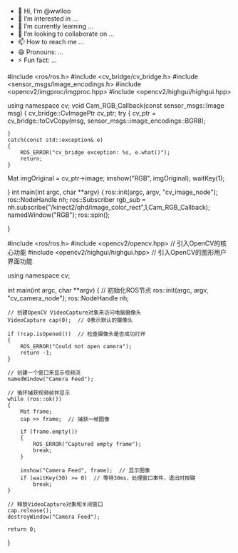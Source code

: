 - 👋 Hi, I’m @wwlloo
- 👀 I’m interested in ...
- 🌱 I’m currently learning ...
- 💞️ I’m looking to collaborate on ...
- 📫 How to reach me ...
- 😄 Pronouns: ...
- ⚡ Fun fact: ...

<!---
wwlloo/wwlloo is a ✨ special ✨ repository because its `README.md` (this file) appears on your GitHub profile.
You can click the Preview link to take a look at your changes.
--->
#include <ros/ros.h>
#include <cv_bridge/cv_bridge.h>
#include <sensor_msgs/image_encodings.h>
#include <opencv2/imgproc/imgproc.hpp>
#include <opencv2/highgui/highgui.hpp>

using namespace cv;
void Cam_RGB_Callback(const sensor_msgs::Image msg)
{
    cv_bridge::CvImagePtr cv_ptr;
    try
    {
        cv_ptr = cv_bridge::toCvCopy(msg, sensor_msgs::image_encodings::BGR8);

    }
    catch(const std::exception& e)
    {
        ROS_ERROR("cv_bridge exception: %s, e.what()");
        return;
    }
Mat imgOriginal = cv_ptr->image;
imshow("RGB", imgOriginal);
waitKey(1);

    
}
int main(int argc, char **argv)
{
    ros::init(argc, argv, "cv_image_node");
    ros::NodeHandle nh;
    ros::Subscriber rgb_sub = nh.subscribe("/kinect2/qhd/image_color_rect",1,Cam_RGB_Callback);
    namedWindow("RGB");
    ros::spin();

}



#include <ros/ros.h>
#include <opencv2/opencv.hpp>  // 引入OpenCV的核心功能
#include <opencv2/highgui/highgui.hpp>  // 引入OpenCV的图形用户界面功能

using namespace cv;

int main(int argc, char **argv)
{
    // 初始化ROS节点
    ros::init(argc, argv, "cv_camera_node");
    ros::NodeHandle nh;

    // 创建OpenCV VideoCapture对象来访问电脑摄像头
    VideoCapture cap(0);  // 0表示默认的摄像头

    if (!cap.isOpened())  // 检查摄像头是否成功打开
    {
        ROS_ERROR("Could not open camera");
        return -1;
    }

    // 创建一个窗口来显示视频流
    namedWindow("Camera Feed");

    // 循环捕获视频帧并显示
    while (ros::ok())
    {
        Mat frame;
        cap >> frame;  // 捕获一帧图像

        if (frame.empty())
        {
            ROS_ERROR("Captured empty frame");
            break;
        }

        imshow("Camera Feed", frame);  // 显示图像
        if (waitKey(30) >= 0)  // 等待30ms，处理窗口事件，退出时按键
            break;
    }

    // 释放VideoCapture对象和关闭窗口
    cap.release();
    destroyWindow("Camera Feed");

    return 0;
}

